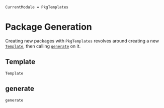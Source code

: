 ```@meta
CurrentModule = PkgTemplates
```

# Package Generation

Creating new packages with `PkgTemplates` revolves around creating a new
[`Template`](@ref), then calling [`generate`](@ref) on it.

## Template

```@docs
Template
```

## generate

```@docs
generate
```
